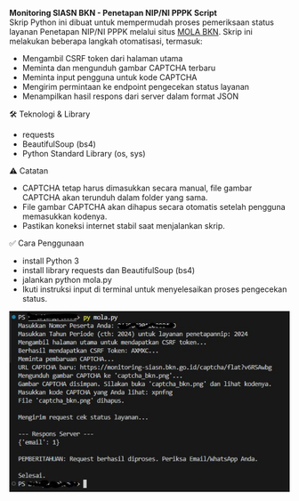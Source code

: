 **Monitoring SIASN BKN - Penetapan NIP/NI PPPK Script** <br />
Skrip Python ini dibuat untuk mempermudah proses pemeriksaan status layanan Penetapan NIP/NI PPPK melalui situs [MOLA BKN](https://monitoring-siasn.bkn.go.id/). Skrip ini melakukan beberapa langkah otomatisasi, termasuk:

- Mengambil CSRF token dari halaman utama
- Meminta dan mengunduh gambar CAPTCHA terbaru
- Meminta input pengguna untuk kode CAPTCHA
- Mengirim permintaan ke endpoint pengecekan status layanan
- Menampilkan hasil respons dari server dalam format JSON

🛠️ Teknologi & Library
- requests
- BeautifulSoup (bs4)
- Python Standard Library (os, sys)

⚠️ Catatan
- CAPTCHA tetap harus dimasukkan secara manual, file gambar CAPTCHA akan terunduh dalam folder yang sama.
- File gambar CAPTCHA akan dihapus secara otomatis setelah pengguna memasukkan kodenya.
- Pastikan koneksi internet stabil saat menjalankan skrip.

✅ Cara Penggunaan
- install Python 3
- install library requests dan BeautifulSoup (bs4)
- jalankan python mola.py
- Ikuti instruksi input di terminal untuk menyelesaikan proses pengecekan status.

![alt text](https://github.com/diotivano/mola-script/blob/main/screenshot.jpg)
